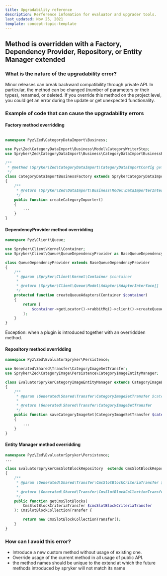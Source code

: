 ```yaml
---
title: Upgradability reference
description: Rerference infomation for evaluator and upgrader tools.
last_updated: Nov 25, 2021
template: concept-topic-template
---
```


## Method is overridden with a Factory, Dependency Provider, Repository, or Entity Manager extended

### What is the nature of the upgradability error?
Minor releases can break backward compatibility through private API. In particular, the method can be changed (number of parameters or their types), renamed, or deleted. If you override this method on the project level, you could get an error during the update or get unexpected functionality.

### Example of code that can cause the upgradability errors

#### Factory method overridding

```php

namespace Pyz\Zed\CategoryDataImport\Business;

use Pyz\Zed\CategoryDataImport\Business\Model\CategoryWriterStep;
use Spryker\Zed\CategoryDataImport\Business\CategoryDataImportBusinessFactory as SprykerCategoryDataImportBusinessFactory;

/**
 * @method \Spryker\Zed\CategoryDataImport\CategoryDataImportConfig getConfig()
 */
class CategoryDataImportBusinessFactory extends SprykerCategoryDataImportBusinessFactory
{
    /**
     * @return \Spryker\Zed\DataImport\Business\Model\DataImporterInterface
     */
    public function createCategoryImporter()
    {
        ...
    }
}
```

#### DependencyProvider method overridding

```php
namespace Pyz\Client\Queue;

use Spryker\Client\Kernel\Container;
use Spryker\Client\Queue\QueueDependencyProvider as BaseQueueDependencyProvider;

class QueueDependencyProvider extends BaseQueueDependencyProvider
{
    /**
     * @param \Spryker\Client\Kernel\Container $container
     *
     * @return \Spryker\Client\Queue\Model\Adapter\AdapterInterface[]
     */
    protected function createQueueAdapters(Container $container)
    {
        return [
            $container->getLocator()->rabbitMq()->client()->createQueueAdapter(),
        ];
    }
}
```


Exception: when a plugin is introduced together with an overriddden method.


#### Repository method overridding

```php
namespace Pyz\Zed\EvaluatorSpryker\Persistence;

use Generated\Shared\Transfer\CategoryImageSetTransfer;
use Spryker\Zed\CategoryImage\Persistence\CategoryImageEntityManager;

class EvaluatorSprykerCategoryImageEntityManager extends CategoryImageEntityManager
{
    /**
     * @param \Generated\Shared\Transfer\CategoryImageSetTransfer $categoryImageSetTransfer
     *
     * @return \Generated\Shared\Transfer\CategoryImageSetTransfer
     */
    public function saveCategoryImageSet(CategoryImageSetTransfer $categoryImageSetTransfer): CategoryImageSetTransfer
    {
        ...
    }
}

```

#### Entity Manager method overridding
```php
namespace Pyz\Zed\EvaluatorSpryker\Persistence;
...

class EvaluatorSprykerCmsSlotBlockRepository  extends CmsSlotBlockRepository
{
    /**
     * @param \Generated\Shared\Transfer\CmsSlotBlockCriteriaTransfer $cmsSlotBlockCriteriaTransfer
     *
     * @return \Generated\Shared\Transfer\CmsSlotBlockCollectionTransfer
     */
    public function getCmsSlotBlocks(
        CmsSlotBlockCriteriaTransfer $cmsSlotBlockCriteriaTransfer
    ): CmsSlotBlockCollectionTransfer {

        return new CmsSlotBlockCollectionTransfer();
    }
}
```

### How can I avoid this error?
- Introduce a new custom method without usage of existing one.
- Override usage of the current method in all usage of public API.
- the method names should be unique to the extend at which the future methods introduced by spryker will not match its name
